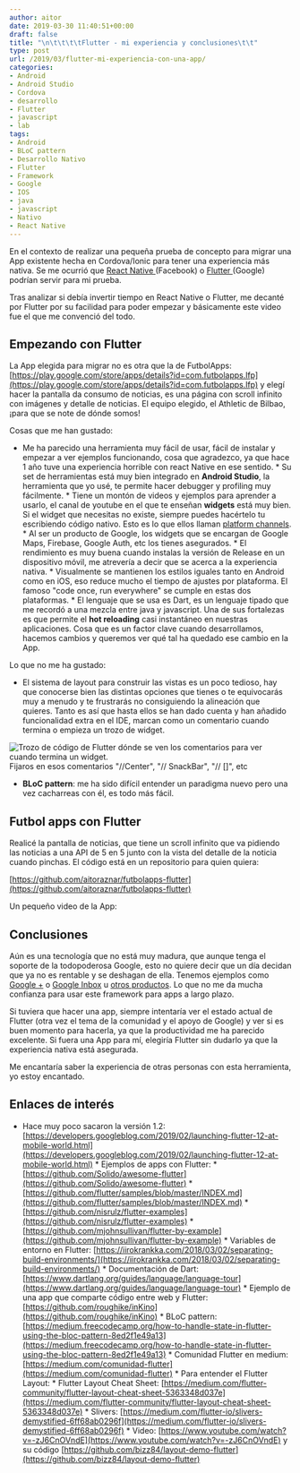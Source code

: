 ```yaml
---
author: aitor
date: 2019-03-30 11:40:51+00:00
draft: false
title: "\n\t\t\t\tFlutter - mi experiencia y conclusiones\t\t"
type: post
url: /2019/03/flutter-mi-experiencia-con-una-app/
categories:
- Android
- Android Studio
- Cordova
- desarrollo
- Flutter
- javascript
- lab
tags:
- Android
- BLoC pattern
- Desarrollo Nativo
- Flutter
- Framework
- Google
- IOS
- java
- javascript
- Nativo
- React Native
---
```



				


En el contexto de realizar una pequeña prueba de concepto para migrar una App existente hecha en Cordova/Ionic para tener una experiencia más nativa. Se me ocurrió que [React Native ](https://facebook.github.io/react-native/)(Facebook) o [Flutter ](https://flutter.dev/)(Google) podrían servir para mi prueba.







Tras analizar si debía invertir tiempo en React Native o Flutter, me decanté por Flutter por su facilidad para poder empezar y básicamente este video fue el que me convenció del todo.  
  










## Empezando con Flutter







La App elegida para migrar no es otra que la de FutbolApps: [https://play.google.com/store/apps/details?id=com.futbolapps.lfp](https://play.google.com/store/apps/details?id=com.futbolapps.lfp) y elegí hacer la pantalla da consumo de noticias, es una página con scroll infinito con imágenes y detalle de noticias. El equipo elegido, el Athletic de Bilbao, ¡para que se note de dónde somos!







Cosas que me han gustado:





  * Me ha parecido una herramienta muy fácil de usar, fácil de instalar y empezar a ver ejemplos funcionando, cosa que agradezco, ya que hace 1 año tuve una experiencia horrible con react Native en ese sentido.  * Su set de herramientas está muy bien integrado en **Android Studio**, la herramienta que yo usé, te permite hacer debugger y profiling muy fácilmente.  * Tiene un montón de videos y ejemplos para aprender a usarlo, el canal de youtube en el que te enseñan **widgets** está muy bien. Si el widget que necesitas no existe, siempre puedes hacértelo tu escribiendo código nativo. Esto es lo que ellos llaman [platform channels](https://flutter.dev/docs/development/platform-integration/platform-channels).  * Al ser un producto de Google, los widgets que se encargan de Google Maps, Firebase, Google Auth, etc los tienes asegurados.  * El rendimiento es muy buena cuando instalas la versión de Release en un dispositivo móvil, me atrevería a decir que se acerca a la experiencia nativa.  * Visualmente se mantienen los estilos iguales tanto en Android como en iOS, eso reduce mucho el tiempo de ajustes por plataforma. El famoso "code once, run everywhere" se cumple en estas dos plataformas.  * El lenguaje que se usa es Dart, es un lenguaje tipado que me recordó a una mezcla entre java y javascript. Una de sus fortalezas es que permite el **hot reloading** casi instantáneo en nuestras aplicaciones. Cosa que es un factor clave cuando desarrollamos, hacemos cambios y queremos ver qué tal ha quedado ese cambio en la App.





Lo que no me ha gustado:





  * El sistema de layout para construir las vistas es un poco tedioso, hay que conocerse bien las distintas opciones que tienes o te equivocarás muy a menudo y te frustrarás no consiguiendo la alineación que quieres. Tanto es así que hasta ellos se han dado cuenta y han añadido funcionalidad extra en el IDE, marcan como un comentario cuando termina o empieza un trozo de widget.



![Trozo de código de Flutter dónde se ven los comentarios para ver cuando termina un widget.](/Screenshot-2019-03-30-at-11.58.59.png)
Fijaros en esos comentarios "//Center", "// SnackBar", "// <Widget>[]", etc



  * **BLoC pattern**: me ha sido difícil entender un paradigma nuevo pero una vez cacharreas con él, es todo más fácil.





## Futbol apps con Flutter







Realicé la pantalla de noticias, que tiene un scroll infinito que va pidiendo las noticias a una API de 5 en 5 junto con la vista del detalle de la noticia cuando pinchas. El código está en un repositorio para quien quiera:  
  
[https://github.com/aitoraznar/futbolapps-flutter](https://github.com/aitoraznar/futbolapps-flutter)







Un pequeño video de la App:











## Conclusiones







Aún es una tecnología que no está muy madura, que aunque tenga el soporte de la todopoderosa Google, esto no quiere decir que un día decidan que ya no es rentable y se deshagan de ella. Tenemos ejemplos como [Google +](https://www.engadget.com/2018/10/08/google-shutting-down-google-plus/) o [Google Inbox](https://www.androidpolice.com/2019/03/27/inbox-is-about-to-die-and-google-still-hasnt-brought-its-best-feature-to-gmail/) u [otros productos](https://www.businessinsider.es/discontinued-google-products-2016-8). Lo que no me da mucha confianza para usar este framework para apps a largo plazo.







Si tuviera que hacer una app, siempre intentaría ver el estado actual de Flutter (otra vez el tema de la comunidad y el apoyo de Google) y ver si es buen momento para hacerla, ya que la productividad me ha parecido excelente. Si fuera una App para mí, elegiría Flutter sin dudarlo ya que la experiencia nativa está asegurada.







Me encantaría saber la experiencia de otras personas con esta herramienta, yo estoy encantado.







## Enlaces de interés





  * Hace muy poco sacaron la versión 1.2: [https://developers.googleblog.com/2019/02/launching-flutter-12-at-mobile-world.html](https://developers.googleblog.com/2019/02/launching-flutter-12-at-mobile-world.html)  * Ejemplos de apps con Flutter:     * [https://github.com/Solido/awesome-flutter](https://github.com/Solido/awesome-flutter)    * [https://github.com/flutter/samples/blob/master/INDEX.md](https://github.com/flutter/samples/blob/master/INDEX.md)    * [https://github.com/nisrulz/flutter-examples](https://github.com/nisrulz/flutter-examples)    * [https://github.com/mjohnsullivan/flutter-by-example](https://github.com/mjohnsullivan/flutter-by-example)  * Variables de entorno en Flutter: [https://iirokrankka.com/2018/03/02/separating-build-environments/](https://iirokrankka.com/2018/03/02/separating-build-environments/)  * Documentación de Dart: [https://www.dartlang.org/guides/language/language-tour](https://www.dartlang.org/guides/language/language-tour)  * Ejemplo de una app que comparte código entre web y Flutter: [https://github.com/roughike/inKino](https://github.com/roughike/inKino)  * BLoC pattern: [https://medium.freecodecamp.org/how-to-handle-state-in-flutter-using-the-bloc-pattern-8ed2f1e49a13](https://medium.freecodecamp.org/how-to-handle-state-in-flutter-using-the-bloc-pattern-8ed2f1e49a13)  * Comunidad Flutter en medium: [https://medium.com/comunidad-flutter](https://medium.com/comunidad-flutter)  * Para entender el Flutter Layout:    * Flutter Layout Cheat Sheet: [https://medium.com/flutter-community/flutter-layout-cheat-sheet-5363348d037e](https://medium.com/flutter-community/flutter-layout-cheat-sheet-5363348d037e)    * Slivers: [https://medium.com/flutter-io/slivers-demystified-6ff68ab0296f](https://medium.com/flutter-io/slivers-demystified-6ff68ab0296f)    * Video: [https://www.youtube.com/watch?v=-zJ6CnOVndE](https://www.youtube.com/watch?v=-zJ6CnOVndE) y su código [https://github.com/bizz84/layout-demo-flutter](https://github.com/bizz84/layout-demo-flutter)
		
